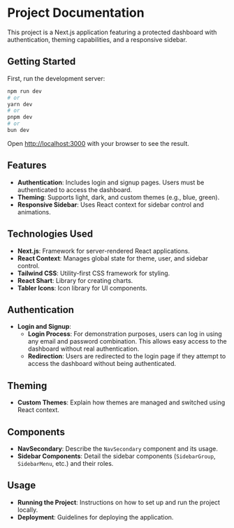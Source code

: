 # Project Documentation

This project is a Next.js application featuring a protected dashboard with authentication, theming capabilities, and a responsive sidebar.

## Getting Started

First, run the development server:

```bash
npm run dev
# or
yarn dev
# or
pnpm dev
# or
bun dev
```

Open [http://localhost:3000](http://localhost:3000) with your browser to see the result.

## Features

- **Authentication**: Includes login and signup pages. Users must be authenticated to access the dashboard.
- **Theming**: Supports light, dark, and custom themes (e.g., blue, green).
- **Responsive Sidebar**: Uses React context for sidebar control and animations.

## Technologies Used

- **Next.js**: Framework for server-rendered React applications.
- **React Context**: Manages global state for theme, user, and sidebar control.
- **Tailwind CSS**: Utility-first CSS framework for styling.
- **React Shart**: Library for creating charts.
- **Tabler Icons**: Icon library for UI components.

## Authentication

- **Login and Signup**:
  - **Login Process**: For demonstration purposes, users can log in using any email and password combination. This allows easy access to the dashboard without real authentication.
  - **Redirection**: Users are redirected to the login page if they attempt to access the dashboard without being authenticated.

## Theming

- **Custom Themes**: Explain how themes are managed and switched using React context.

## Components

- **NavSecondary**: Describe the `NavSecondary` component and its usage.
- **Sidebar Components**: Detail the sidebar components (`SidebarGroup`, `SidebarMenu`, etc.) and their roles.

## Usage

- **Running the Project**: Instructions on how to set up and run the project locally.
- **Deployment**: Guidelines for deploying the application.
